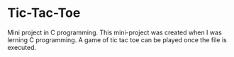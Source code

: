 # Tic-Tac-Toe
Mini project in C programming.
This mini-project was created when I was lerning C programming.
A game of tic tac toe can be played once the file is executed.
